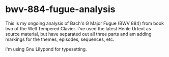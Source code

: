 # bwv-884-fugue-analysis

This is my ongoing analysis of Bach's G Major Fugue (BWV 884) from
book two of the Well Tempered Clavier. I've used the latest Henle Urtext as
source material, but have separated out all three parts and am adding markings
for the themes, episodes, sequences, etc.

I'm using Gnu Lilypond for typesetting.
